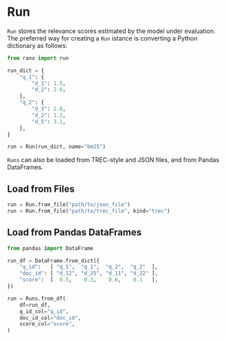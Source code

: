 # Run

`Run` stores the relevance scores estimated by the model under evaluation.  
The preferred way for creating a `Run` istance is converting a Python dictionary as follows:

```python
from ranx import run

run_dict = {
    "q_1": {
        "d_1": 1.5,
        "d_2": 2.6,
    },
    "q_2": {
        "d_3": 2.8,
        "d_2": 1.2,
        "d_5": 3.1,
    },
}

run = Run(run_dict, name="bm25")
```

`Runs` can also be loaded from TREC-style and JSON files, and from Pandas DataFrames.

## Load from Files
```python
run = Run.from_file("path/to/json_file")
run = Run.from_file("path/to/trec_file", kind="trec")
```

## Load from Pandas DataFrames
```python
from pandas import DataFrame

run_df = DataFrame.from_dict({
    "q_id":   [ "q_1",  "q_1",  "q_2",  "q_2"  ],
    "doc_id": [ "d_12", "d_25", "d_11", "d_22" ],
    "score":  [  0.5,    0.3,    0.6,    0.1   ],
})

run = Runs.from_df(
    df=run_df,
    q_id_col="q_id",
    doc_id_col="doc_id",
    score_col="score",
)
```